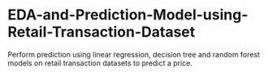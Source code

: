 # EDA-and-Prediction-Model-using-Retail-Transaction-Dataset
Perform prediction using linear regression, decision tree and random forest models on retail transaction datasets to predict a price.
